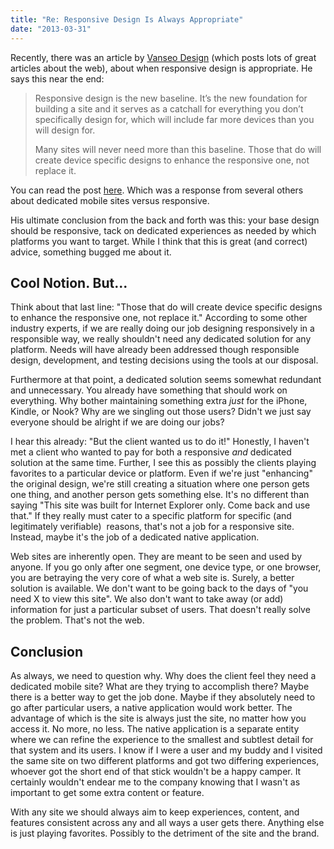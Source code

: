```yaml
---
title: "Re: Responsive Design Is Always Appropriate"
date: "2013-03-31"
---
```


Recently, there was an article by [Vanseo Design](http://www.vanseodesign.com) (which posts lots of great articles about the web), about when responsive design is appropriate. He says this near the end:

> Responsive design is the new baseline. It’s the new foundation for building a site and it serves as a catchall for everything you don’t specifically design for, which will include far more devices than you will design for.
> 
> Many sites will never need more than this baseline. Those that do will create device specific designs to enhance the responsive one, not replace it.

You can read the post [here](http://www.vanseodesign.com/web-design/responsive-always-appropriate/). Which was a response from several others about dedicated mobile sites versus responsive.

His ultimate conclusion from the back and forth was this: your base design should be responsive, tack on dedicated experiences as needed by which platforms you want to target. While I think that this is great (and correct) advice, something bugged me about it.

## Cool Notion. But...

Think about that last line: "Those that do will create device specific designs to enhance the responsive one, not replace it." According to some other industry experts, if we are really doing our job designing responsively in a responsible way, we really shouldn't need any dedicated solution for any platform. Needs will have already been addressed though responsible design, development, and testing decisions using the tools at our disposal.

Furthermore at that point, a dedicated solution seems somewhat redundant and unnecessary. You already have something that should work on everything. Why bother maintaining something extra _just_ for the iPhone, Kindle, or Nook? Why are we singling out those users? Didn't we just say everyone should be alright if we are doing our jobs?

I hear this already: "But the client wanted us to do it!" Honestly, I haven't met a client who wanted to pay for both a responsive _and_ dedicated solution at the same time. Further, I see this as possibly the clients playing favorites to a particular device or platform. Even if we're just "enhancing" the original design, we're still creating a situation where one person gets one thing, and another person gets something else. It's no different than saying "This site was built for Internet Explorer only. Come back and use that." If they really must cater to a specific platform for specific (and legitimately verifiable)  reasons, that's not a job for a responsive site. Instead, maybe it's the job of a dedicated native application.

Web sites are inherently open. They are meant to be seen and used by anyone. If you go only after one segment, one device type, or one browser, you are betraying the very core of what a web site is. Surely, a better solution is available. We don't want to be going back to the days of "you need X to view this site". We also don't want to take away (or add) information for just a particular subset of users. That doesn't really solve the problem. That's not the web.

## Conclusion

As always, we need to question why. Why does the client feel they need a dedicated mobile site? What are they trying to accomplish there? Maybe there is a better way to get the job done. Maybe if they absolutely need to go after particular users, a native application would work better. The advantage of which is the site is always just the site, no matter how you access it. No more, no less. The native application is a separate entity where we can refine the experience to the smallest and subtlest detail for that system and its users. I know if I were a user and my buddy and I visited the same site on two different platforms and got two differing experiences, whoever got the short end of that stick wouldn't be a happy camper. It certainly wouldn't endear me to the company knowing that I wasn't as important to get some extra content or feature.

With any site we should always aim to keep experiences, content, and features consistent across any and all ways a user gets there. Anything else is just playing favorites. Possibly to the detriment of the site and the brand.
